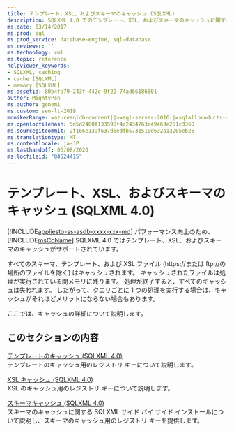 ```yaml
---
title: テンプレート、XSL、およびスキーマのキャッシュ (SQLXML)
description: SQLXML 4.0 でのテンプレート、XSL、およびスキーマのキャッシュに関する情報を表示します。
ms.date: 03/14/2017
ms.prod: sql
ms.prod_service: database-engine, sql-database
ms.reviewer: ''
ms.technology: xml
ms.topic: reference
helpviewer_keywords:
- SQLXML, caching
- cache [SQLXML]
- memory [SQLXML]
ms.assetid: 80b4fa79-243f-442c-9f22-74ad66186501
author: MightyPen
ms.author: genemi
ms.custom: seo-lt-2019
monikerRange: =azuresqldb-current||>=sql-server-2016||=sqlallproducts-allversions||>=sql-server-linux-2017||=azuresqldb-mi-current
ms.openlocfilehash: 5d5d2400f133598f4c2434763c49463e281c3360
ms.sourcegitcommit: 2f166e139f637d6edfb5731510d632a13205eb25
ms.translationtype: MT
ms.contentlocale: ja-JP
ms.lasthandoff: 06/08/2020
ms.locfileid: "84524415"
---
```

# <a name="caching-templates-xsl-and-schemas-sqlxml-40"></a>テンプレート、XSL、およびスキーマのキャッシュ (SQLXML 4.0)
[!INCLUDE[appliesto-ss-asdb-xxxx-xxx-md](../../../includes/appliesto-ss-asdb-xxxx-xxx-md.md)]
  パフォーマンス向上のため、[!INCLUDE[msCoName](../../../includes/msconame-md.md)] SQLXML 4.0 ではテンプレート、XSL、およびスキーマのキャッシュがサポートされています。  
  
 すべてのスキーマ、テンプレート、および XSL ファイル (https://または ftp://の場所のファイルを除く) はキャッシュされます。 キャッシュされたファイルは処理が実行されている間メモリに残ります。 処理が終了すると、すべてのキャッシュは失われます。 したがって、クエリごとに 1 つの処理を実行する場合は、キャッシュがそれほどメリットにならない場合もあります。  
  
 ここでは、キャッシュの詳細について説明します。  
  
## <a name="in-this-section"></a>このセクションの内容  
 [テンプレートのキャッシュ &#40;SQLXML 4.0&#41;](../../../relational-databases/sqlxml-annotated-xsd-schemas-xpath-queries/caching-templates-xml-schemas/template-caching-sqlxml-4-0.md)  
 テンプレートのキャッシュ用のレジストリ キーについて説明します。  
  
 [XSL キャッシュ &#40;SQLXML 4.0&#41;](../../../relational-databases/sqlxml-annotated-xsd-schemas-xpath-queries/caching-templates-xml-schemas/xsl-caching-sqlxml-4-0.md)  
 XSL のキャッシュ用のレジストリ キーについて説明します。  
  
 [スキーマキャッシュ &#40;SQLXML 4.0&#41;](../../../relational-databases/sqlxml-annotated-xsd-schemas-xpath-queries/caching-templates-xml-schemas/schema-caching-sqlxml-4-0.md)  
 スキーマのキャッシュに関する SQLXML サイド バイ サイド インストールについて説明し、スキーマのキャッシュ用のレジストリ キーを提供します。  
  
  
